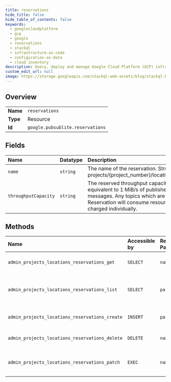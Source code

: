 ```yaml
---
title: reservations
hide_title: false
hide_table_of_contents: false
keywords:
  - googlecloudplatform
  - gcp
  - google
  - reservations
  - stackql
  - infrastructure-as-code
  - configuration-as-data
  - cloud inventory
description: Query, deploy and manage Google Cloud Platform (GCP) infrastructure and resources using SQL
custom_edit_url: null
image: https://storage.googleapis.com/stackql-web-assets/blog/stackql-blog-post-featured-image.png
---
```

  
    

## Overview
<table><tbody>
<tr><td><b>Name</b></td><td><code>reservations</code></td></tr>
<tr><td><b>Type</b></td><td>Resource</td></tr>
<tr><td><b>Id</b></td><td><code>google.pubsublite.reservations</code></td></tr>
</tbody></table>

## Fields
| Name | Datatype | Description |
|:-----|:---------|:------------|
| `name` | `string` | The name of the reservation. Structured like: projects/{project_number}/locations/{location}/reservations/{reservation_id} |
| `throughputCapacity` | `string` | The reserved throughput capacity. Every unit of throughput capacity is equivalent to 1 MiB/s of published messages or 2 MiB/s of subscribed messages. Any topics which are declared as using capacity from a Reservation will consume resources from this reservation instead of being charged individually. |
## Methods
| Name | Accessible by | Required Params | Description |
|:-----|:--------------|:----------------|:------------|
| `admin_projects_locations_reservations_get` | `SELECT` | `name` | Returns the reservation configuration. |
| `admin_projects_locations_reservations_list` | `SELECT` | `parent` | Returns the list of reservations for the given project. |
| `admin_projects_locations_reservations_create` | `INSERT` | `parent` | Creates a new reservation. |
| `admin_projects_locations_reservations_delete` | `DELETE` | `name` | Deletes the specified reservation. |
| `admin_projects_locations_reservations_patch` | `EXEC` | `name` | Updates properties of the specified reservation. |
